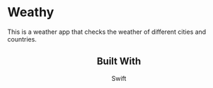# Weathy
This is a weather app that checks the weather of different cities and countries.





<div align="center"
<img src="https://user-images.githubusercontent.com/91857167/154799617-24a9c27e-b815-4017-8dce-37900a65c0b2.png" width="200">




## Built With 
Swift
